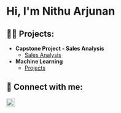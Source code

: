 <h1>Hi, I'm Nithu Arjunan <br/>
  
<h2>👨‍💻 Projects:</h2>

- <b>Capstone Project - Sales Analysis </b>
  - [Sales Analysis](https://github.com/Nithu-Arjunan/Sales-Forecasting)
- <b>Machine Learning</b>
  - [Projects](https://github.com/Nithu-Arjunan/Machine-Learning) <b><i></b></i>
  



<h2> 🤳 Connect with me:</h2>

[<img align="left" alt="JoshMadakor | LinkedIn" width="22px" src="https://cdn.jsdelivr.net/npm/simple-icons@v3/icons/linkedin.svg" />][linkedin]

[linkedin]: https://linkedin.com/in/nithu-arjunan


